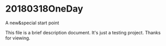 # 20180318OneDay
A new&amp;special start point

This file is a brief description document.
It's just a testing project.
Thanks for viewing.
